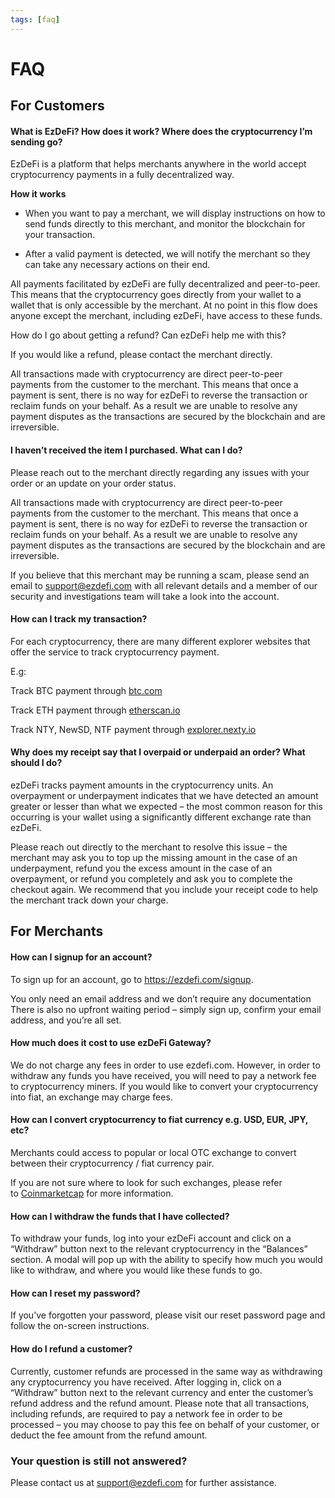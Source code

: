 ```yaml
---
tags: [faq]
---
```

# FAQ
## For Customers
#### What is EzDeFi? How does it work? Where does the cryptocurrency I’m sending go?

EzDeFi is a platform that helps merchants anywhere in the world accept cryptocurrency payments in a fully decentralized way.

**How it works**

-   When you want to pay a merchant, we will display instructions on how to send funds directly to this merchant, and monitor the blockchain for your transaction.

-   After a valid payment is detected, we will notify the merchant so they can take any necessary actions on their end.

All payments facilitated by ezDeFi are fully decentralized and peer-to-peer. This means that the cryptocurrency goes directly from your wallet to a wallet that is only accessible by the merchant. At no point in this flow does anyone except the merchant, including ezDeFi, have access to these funds.

How do I go about getting a refund? Can ezDeFi help me with this?

If you would like a refund, please contact the merchant directly.

All transactions made with cryptocurrency are direct peer-to-peer payments from the customer to the merchant. This means that once a payment is sent, there is no way for ezDeFi to reverse the transaction or reclaim funds on your behalf. As a result we are unable to resolve any payment disputes as the transactions are secured by the blockchain and are irreversible.

#### I haven’t received the item I purchased. What can I do?

Please reach out to the merchant directly regarding any issues with your order or an update on your order status.

All transactions made with cryptocurrency are direct peer-to-peer payments from the customer to the merchant. This means that once a payment is sent, there is no way for ezDeFi to reverse the transaction or reclaim funds on your behalf. As a result we are unable to resolve any payment disputes as the transactions are secured by the blockchain and are irreversible.

If you believe that this merchant may be running a scam, please send an email to support@ezdefi.com  with all relevant details and a member of our security and investigations team will take a look into the account.

#### How can I track my transaction?

For each cryptocurrency, there are many different explorer websites that offer the service to track cryptocurrency payment.

E.g:

Track BTC payment through [btc.com](https://btc.com/)

Track ETH payment through [etherscan.io](https://etherscan.io/)

Track NTY, NewSD, NTF payment through [explorer.nexty.io](https://explorer.nexty.io/)

#### Why does my receipt say that I overpaid or underpaid an order? What should I do?

ezDeFi tracks payment amounts in the cryptocurrency units. An overpayment or underpayment indicates that we have detected an amount greater or lesser than what we expected – the most common reason for this occurring is your wallet using a significantly different exchange rate than ezDeFi.

Please reach out directly to the merchant to resolve this issue – the merchant may ask you to top up the missing amount in the case of an underpayment, refund you the excess amount in the case of an overpayment, or refund you completely and ask you to complete the checkout again. We recommend that you include your receipt code to help the merchant track down your charge.

## For Merchants

#### How can I signup for an account?

To sign up for an account, go to https://ezdefi.com/signup.

You only need an email address and we don’t require any documentation
There is also no upfront waiting period – simply sign up, confirm your email address, and you’re all set.

#### How much does it cost to use ezDeFi Gateway?

We do not charge any fees in order to use ezdefi.com. However, in order to withdraw any funds you have received, you will need to pay a network fee to cryptocurrency miners. If you would like to convert your cryptocurrency into fiat, an exchange may charge fees.

#### How can I convert cryptocurrency to fiat currency e.g. USD, EUR,  JPY, etc?

Merchants could access to popular or local OTC exchange to convert between their cryptocurrency / fiat currency pair.

If you are not sure where to look for such exchanges, please refer to [Coinmarketcap](https://coinmarketcap.com/rankings/exchanges/liquidity/) for more information.

#### How can I withdraw the funds that I have collected?

To withdraw your funds, log into your ezDeFi account and click on a “Withdraw” button next to the relevant cryptocurrency in the “Balances” section. A modal will pop up with the ability to specify how much you would like to withdraw, and where you would like these funds to go.

#### How can I reset my password?

If you’ve forgotten your password, please visit our reset password page and follow the on-screen instructions.

#### How do I refund a customer?

Currently, customer refunds are processed in the same way as withdrawing any cryptocurrency you have received. After logging in, click on a “Withdraw” button next to the relevant currency and enter the customer’s refund address and the refund amount. Please note that all transactions, including refunds, are required to pay a network fee in order to be processed – you may choose to pay this fee on behalf of your customer, or deduct the fee amount from the refund amount.

### Your question is still not answered?

Please contact us at support@ezdefi.com for further assistance.
